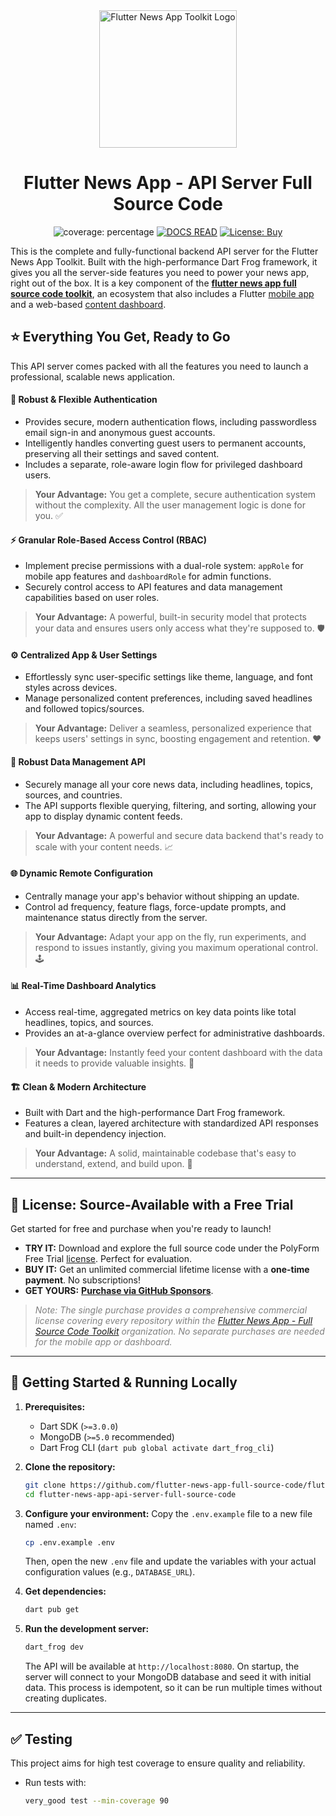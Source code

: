 <div align="center">
<img src="https://avatars.githubusercontent.com/u/202675624?s=400&u=2daf23e8872a3b666bcd4f792a21fe2633097e79&v=4" alt="Flutter News App Toolkit Logo" width="220">

# Flutter News App - API Server Full Source Code

<p>
<img src="https://img.shields.io/badge/coverage-XX-green?style=for-the-badge" alt="coverage: percentage">
<a href="https://github.com/sponsors/flutter-news-app-full-source-code"><img src="https://img.shields.io/badge/DOCS-READ-purple?style=for-the-badge" alt="DOCS READ"></a>
<a href="https://github.com/sponsors/flutter-news-app-full-source-code"><img src="https://img.shields.io/badge/LICENSE-BUY-pink?style=for-the-badge" alt="License: Buy"></a>
</p>
</div>

This is the complete and fully-functional backend API server for the Flutter News App Toolkit. Built with the high-performance Dart Frog framework, it gives you all the server-side features you need to power your news app, right out of the box. It is a key component of the [**flutter news app full source code toolkit**](https://github.com/flutter-news-app-full-source-code), an ecosystem that also includes a Flutter [mobile app](https://github.com/flutter-news-app-full-source-code/flutter-news-app-mobile-client-full-source-code) and a web-based [content dashboard](https://github.com/flutter-news-app-full-source-code/flutter-news-app-web-dashboard-full-source-code).

## ⭐ Everything You Get, Ready to Go

This API server comes packed with all the features you need to launch a professional, scalable news application.

#### 🔐 **Robust & Flexible Authentication**
*   Provides secure, modern authentication flows, including passwordless email sign-in and anonymous guest accounts.
*   Intelligently handles converting guest users to permanent accounts, preserving all their settings and saved content.
*   Includes a separate, role-aware login flow for privileged dashboard users.
> **Your Advantage:** You get a complete, secure authentication system without the complexity. All the user management logic is done for you. ✅

#### ⚡️ **Granular Role-Based Access Control (RBAC)**
*   Implement precise permissions with a dual-role system: `appRole` for mobile app features and `dashboardRole` for admin functions.
*   Securely control access to API features and data management capabilities based on user roles.
> **Your Advantage:** A powerful, built-in security model that protects your data and ensures users only access what they're supposed to. 🛡️

#### ⚙️ **Centralized App & User Settings**
*   Effortlessly sync user-specific settings like theme, language, and font styles across devices.
*   Manage personalized content preferences, including saved headlines and followed topics/sources.
> **Your Advantage:** Deliver a seamless, personalized experience that keeps users' settings in sync, boosting engagement and retention. ❤️

#### 💾 **Robust Data Management API**
*   Securely manage all your core news data, including headlines, topics, sources, and countries.
*   The API supports flexible querying, filtering, and sorting, allowing your app to display dynamic content feeds.
> **Your Advantage:** A powerful and secure data backend that's ready to scale with your content needs. 📈

#### 🌐 **Dynamic Remote Configuration**
*   Centrally manage your app's behavior without shipping an update.
*   Control ad frequency, feature flags, force-update prompts, and maintenance status directly from the server.
> **Your Advantage:** Adapt your app on the fly, run experiments, and respond to issues instantly, giving you maximum operational control. 🕹️

#### 📊 **Real-Time Dashboard Analytics**
*   Access real-time, aggregated metrics on key data points like total headlines, topics, and sources.
*   Provides an at-a-glance overview perfect for administrative dashboards.
> **Your Advantage:** Instantly feed your content dashboard with the data it needs to provide valuable insights. 🎯

#### 🏗️ **Clean & Modern Architecture**
*   Built with Dart and the high-performance Dart Frog framework.
*   Features a clean, layered architecture with standardized API responses and built-in dependency injection.
> **Your Advantage:** A solid, maintainable codebase that's easy to understand, extend, and build upon. 🔧

---

## 🔑 License: Source-Available with a Free Trial

Get started for free and purchase when you're ready to launch!

*   **TRY IT:** Download and explore the full source code under the PolyForm Free Trial [license](LICENSE). Perfect for evaluation.
*   **BUY IT:** Get an unlimited commercial lifetime license with a **one-time payment**. No subscriptions!
*   **GET YOURS:** [**Purchase via GitHub Sponsors**](https://github.com/sponsors/flutter-news-app-full-source-code).

> *<p style="color:grey">Note: The single purchase provides a comprehensive commercial license covering every repository within the [Flutter News App - Full Source Code Toolkit](https://github.com/flutter-news-app-full-source-code) organization. No separate purchases are needed for the mobile app or dashboard.</p>*

---

## 🚀 Getting Started & Running Locally

1.  **Prerequisites:**
    *   Dart SDK (`>=3.0.0`)
    *   MongoDB (`>=5.0` recommended)
    *   Dart Frog CLI (`dart pub global activate dart_frog_cli`)

2.  **Clone the repository:**
    ```bash
    git clone https://github.com/flutter-news-app-full-source-code/flutter-news-app-api-server-full-source-code.git
    cd flutter-news-app-api-server-full-source-code
    ```

3.  **Configure your environment:**
    Copy the `.env.example` file to a new file named `.env`:
    ```bash
    cp .env.example .env
    ```
    Then, open the new `.env` file and update the variables with your actual configuration values (e.g., `DATABASE_URL`).

4.  **Get dependencies:**
    ```bash
    dart pub get
    ```

5.  **Run the development server:**
    ```bash
    dart_frog dev
    ```
    The API will be available at `http://localhost:8080`. On startup, the server will connect to your MongoDB database and seed it with initial data. This process is idempotent, so it can be run multiple times without creating duplicates.

---

## ✅ Testing

This project aims for high test coverage to ensure quality and reliability.

*   Run tests with:
    ```bash
    very_good test --min-coverage 90
